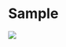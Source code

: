 # Sample
<img src="https://capsule-render.vercel.app/api?type=wave&color=0:#DD534A,100:a82da8&height=300&section=header&text=capsule%20render&fontSize=90" />

